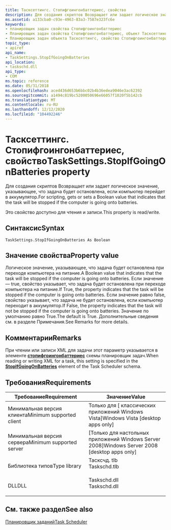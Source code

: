 ```yaml
---
title: Тасксеттингс. Стопифгоингонбаттериес, свойство
description: Для создания скриптов Возвращает или задает логическое значение, указывающее, что задача будет остановлена, если компьютер перейдет в аккумулятор.
ms.assetid: a133cba0-c93e-4963-83a3-7587e323fc6e
keywords:
- планировщик задач свойства Стопифгоингонбаттериес
- Планировщик задач свойства Стопифгоингонбаттериес, объект Тасксеттингс
- Планировщик задач объекта Тасксеттингс, свойство Стопифгоингонбаттериес
topic_type:
- apiref
api_name:
- TaskSettings.StopIfGoingOnBatteries
api_location:
- taskschd.dll
api_type:
- COM
ms.topic: reference
ms.date: 05/31/2018
ms.openlocfilehash: aced436d653b6bbc02b4b36edea9046e3ac62392
ms.sourcegitcommit: a1494c819bc5200050696e66057f1020f5b142cb
ms.translationtype: MT
ms.contentlocale: ru-RU
ms.lasthandoff: 12/12/2020
ms.locfileid: "104492246"
---
```

# <a name="tasksettingsstopifgoingonbatteries-property"></a><span data-ttu-id="63573-106">Тасксеттингс. Стопифгоингонбаттериес, свойство</span><span class="sxs-lookup"><span data-stu-id="63573-106">TaskSettings.StopIfGoingOnBatteries property</span></span>

<span data-ttu-id="63573-107">Для создания скриптов Возвращает или задает логическое значение, указывающее, что задача будет остановлена, если компьютер перейдет в аккумулятор.</span><span class="sxs-lookup"><span data-stu-id="63573-107">For scripting, gets or sets a Boolean value that indicates that the task will be stopped if the computer is going onto batteries.</span></span>

<span data-ttu-id="63573-108">Это свойство доступно для чтения и записи.</span><span class="sxs-lookup"><span data-stu-id="63573-108">This property is read/write.</span></span>

## <a name="syntax"></a><span data-ttu-id="63573-109">Синтаксис</span><span class="sxs-lookup"><span data-stu-id="63573-109">Syntax</span></span>


```VB
TaskSettings.StopIfGoingOnBatteries As Boolean
```



## <a name="property-value"></a><span data-ttu-id="63573-110">Значение свойства</span><span class="sxs-lookup"><span data-stu-id="63573-110">Property value</span></span>

<span data-ttu-id="63573-111">Логическое значение, указывающее, что задача будет остановлена при переходе компьютера на питание.</span><span class="sxs-lookup"><span data-stu-id="63573-111">A Boolean value that indicates that the task will be stopped if the computer is going onto batteries.</span></span> <span data-ttu-id="63573-112">Если значение — true, свойство указывает, что задача будет остановлена при переходе компьютера на питание.</span><span class="sxs-lookup"><span data-stu-id="63573-112">If True, the property indicates that the task will be stopped if the computer is going onto batteries.</span></span> <span data-ttu-id="63573-113">Если значение равно false, свойство указывает, что задача не будет остановлена, если компьютер переходит в аккумулятор.</span><span class="sxs-lookup"><span data-stu-id="63573-113">If False, the property indicates that the task will not be stopped if the computer is going onto batteries.</span></span> <span data-ttu-id="63573-114">Значение по умолчанию равно True.</span><span class="sxs-lookup"><span data-stu-id="63573-114">The default is True.</span></span> <span data-ttu-id="63573-115">Дополнительные сведения см. в разделе Примечания.</span><span class="sxs-lookup"><span data-stu-id="63573-115">See Remarks for more details.</span></span>

## <a name="remarks"></a><span data-ttu-id="63573-116">Комментарии</span><span class="sxs-lookup"><span data-stu-id="63573-116">Remarks</span></span>

<span data-ttu-id="63573-117">При чтении или записи XML для задачи этот параметр указывается в элементе [**стопифгоингонбаттериес**](taskschedulerschema-stopifgoingonbatteries-settingstype-element.md) схемы планировщик задач.</span><span class="sxs-lookup"><span data-stu-id="63573-117">When reading or writing XML for a task, this setting is specified in the [**StopIfGoingOnBatteries**](taskschedulerschema-stopifgoingonbatteries-settingstype-element.md) element of the Task Scheduler schema.</span></span>

## <a name="requirements"></a><span data-ttu-id="63573-118">Требования</span><span class="sxs-lookup"><span data-stu-id="63573-118">Requirements</span></span>



| <span data-ttu-id="63573-119">Требование</span><span class="sxs-lookup"><span data-stu-id="63573-119">Requirement</span></span> | <span data-ttu-id="63573-120">Значение</span><span class="sxs-lookup"><span data-stu-id="63573-120">Value</span></span> |
|-------------------------------------|-----------------------------------------------------------------------------------------|
| <span data-ttu-id="63573-121">Минимальная версия клиента</span><span class="sxs-lookup"><span data-stu-id="63573-121">Minimum supported client</span></span><br/> | <span data-ttu-id="63573-122">Только для \[ классических приложений Windows Vista\]</span><span class="sxs-lookup"><span data-stu-id="63573-122">Windows Vista \[desktop apps only\]</span></span><br/>                                          |
| <span data-ttu-id="63573-123">Минимальная версия сервера</span><span class="sxs-lookup"><span data-stu-id="63573-123">Minimum supported server</span></span><br/> | <span data-ttu-id="63573-124">\[Только для настольных приложений Windows Server 2008\]</span><span class="sxs-lookup"><span data-stu-id="63573-124">Windows Server 2008 \[desktop apps only\]</span></span><br/>                                    |
| <span data-ttu-id="63573-125">Библиотека типов</span><span class="sxs-lookup"><span data-stu-id="63573-125">Type library</span></span><br/>             | <dl> <span data-ttu-id="63573-126"><dt>Тасксчд. tlb</dt></span><span class="sxs-lookup"><span data-stu-id="63573-126"><dt>Taskschd.tlb</dt></span></span> </dl> |
| <span data-ttu-id="63573-127">DLL</span><span class="sxs-lookup"><span data-stu-id="63573-127">DLL</span></span><br/>                      | <dl> <span data-ttu-id="63573-128"><dt>Taskschd.dll</dt></span><span class="sxs-lookup"><span data-stu-id="63573-128"><dt>Taskschd.dll</dt></span></span> </dl> |



## <a name="see-also"></a><span data-ttu-id="63573-129">См. также раздел</span><span class="sxs-lookup"><span data-stu-id="63573-129">See also</span></span>

<dl> <dt>

[<span data-ttu-id="63573-130">Планировщик заданий</span><span class="sxs-lookup"><span data-stu-id="63573-130">Task Scheduler</span></span>](task-scheduler-start-page.md)
</dt> </dl>

 

 





